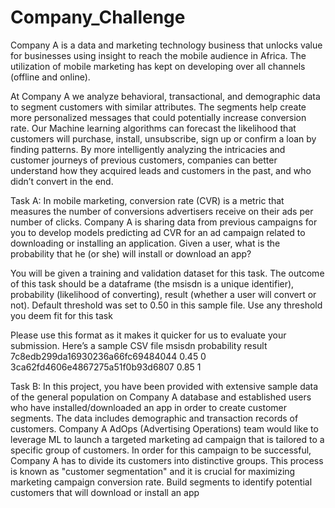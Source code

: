 # Company_Challenge


Company A is a data and marketing technology business that unlocks value for businesses using insight to reach the mobile audience in Africa. The utilization of mobile
marketing has kept on developing over all channels (offline and online). 

At Company A we analyze behavioral, transactional, and demographic data to segment customers with similar attributes. The segments help create more personalized messages
that could potentially increase conversion rate. Our Machine learning algorithms can forecast the likelihood that customers will purchase, install, unsubscribe, sign up
or confirm a loan by finding patterns. By more intelligently analyzing the intricacies and customer journeys of previous customers, companies can better understand how
they acquired leads and customers in the past, and who didn’t convert in the end.

Task A: In mobile marketing, conversion rate (CVR) is a metric that measures the number of conversions advertisers receive on their ads per number of clicks. Company A
is sharing data from previous campaigns for you to develop models predicting ad CVR for an ad campaign related to downloading or installing an application. Given a user,
what is the probability that he (or she) will install or download an app? 

You will be given a training and validation dataset for this task. 
The outcome of this task should be a dataframe (the msisdn is a unique identifier), probability (likelihood of converting), result (whether a user will convert or not).
Default threshold was set to 0.50 in this sample file. Use any threshold you deem fit for this task

Please use this format as it makes it quicker for us to evaluate your submission. Here’s a sample CSV file
     msisdn 	                     probability 	  result 
7c8edb299da16930236a66fc69484044 	      0.45 	     0 
3ca62fd4606e4867275a51f0b93d6807 	      0.85 	     1 


Task B: In this project, you have been provided with extensive sample data of the general population on Company A database and established users who have
installed/downloaded an app in order to create customer segments. The data includes demographic and transaction records of customers. Company A AdOps (Advertising
Operations) team would like to leverage ML to launch a targeted marketing ad campaign that is tailored to a specific group of customers. In order for this campaign to be
successful, Company A has to divide its customers into distinctive groups. This process is known as "customer segmentation" and it is crucial for maximizing marketing
campaign conversion rate. 
Build segments to identify potential customers that will download or install an app
